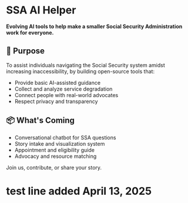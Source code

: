 # SSA AI Helper

**Evolving AI tools to help make a smaller Social Security Administration work for everyone.**

## 🚀 Purpose

To assist individuals navigating the Social Security system amidst increasing inaccessibility, by building open-source tools that:
- Provide basic AI-assisted guidance
- Collect and analyze service degradation
- Connect people with real-world advocates
- Respect privacy and transparency

## 📦 What's Coming

- Conversational chatbot for SSA questions
- Story intake and visualization system
- Appointment and eligibility guide
- Advocacy and resource matching

Join us, contribute, or share your story.

# test line added April 13, 2025